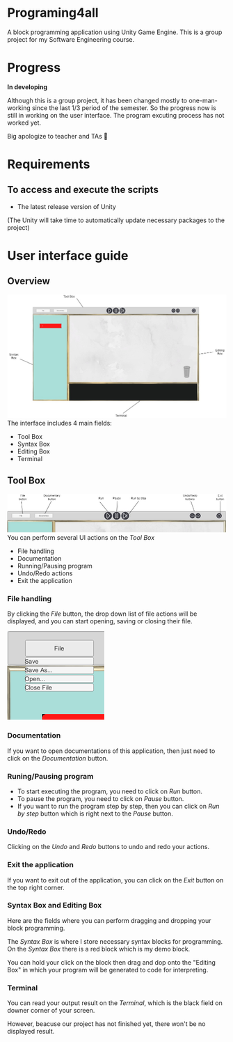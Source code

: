 # Programing4all
A block programming application using Unity Game Engine. This is a group project for my Software Engineering course.

# Progress
**In developing**

Although this is a group project, it has been changed mostly to one-man-working since the last 1/3 period of the semester. 
So the progress now is still in working on the user interface. The program excuting process has not worked yet.

Big apologize to teacher and TAs :bow:

# Requirements
## To access and execute the scripts
- The latest release version of Unity 

(The Unity will take time to automatically update necessary packages to the project)

# User interface guide
## Overview
![](/README_resources/UIScreen.jpg)
The interface includes 4 main fields:
- Tool Box
- Syntax Box
- Editing Box
- Terminal

## Tool Box 
![](/README_resources/ToolBoxImage.jpg)
You can perform several UI actions on the *Tool Box*
- File handling
- Documentation
- Running/Pausing program
- Undo/Redo actions
- Exit the application
### File handling
By clicking the *File* button, the drop down list of file actions will be displayed, and you can start opening, saving or closing their file.

![](/README_resources/1.png)

### Documentation
If you want to open documentations of this application, then just need to click on the *Documentation* button.

### Runing/Pausing program
- To start executing the program, you need to click on *Run* button.
- To pause the program, you need to click on *Pause* button.
- If you want to run the program step by step, then you can click on *Run by step* button which is right next to the *Pause* button.

### Undo/Redo
Clicking on the *Undo* and *Redo* buttons to undo and redo your actions.

### Exit the application
If you want to exit out of the application, you can click on the *Exit* button on the top right corner.

### Syntax Box and Editing Box
Here are the fields where you can perform dragging and dropping your block programming.

The *Syntax Box* is where I store necessary syntax blocks for programming.
On the *Syntax Box* there is a red block which is my demo block.

You can hold your click on the block then drag and dop onto the "Editing Box" in which your program will be generated to code for interpreting.

### Terminal
You can read your output result on the *Terminal*, which is the black field on downer corner of your screen.

However, beacuse our project has not finished yet, there won't be no displayed result. 

